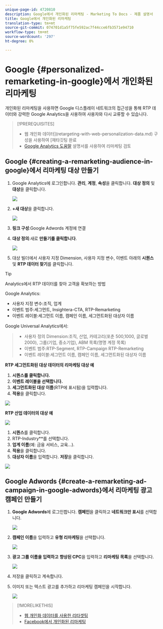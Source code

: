 ```yaml
---
unique-page-id: 4720810
description: Google에서 개인화된 리마케팅 - Marketing To Docs - 제품 설명서
title: Google에서 개인화된 리마케팅
translation-type: tm+mt
source-git-commit: 074701d1a5f75fe592ac7f44cce6fb3571e94710
workflow-type: tm+mt
source-wordcount: '297'
ht-degree: 0%

---
```



# Google {#personalized-remarketing-in-google}에서 개인화된 리마케팅

개인화된 리마케팅을 사용하면 Google 디스플레이 네트워크의 접근성을 통해 RTP 데이터와 강력한 Google Analytics을 사용하여 사용자와 다시 교류할 수 있습니다.

>[!PREREQUISITES]
>
>* 웹 개인화 데이터](retargeting-with-web-personalization-data.md) 구성을 사용하여 [재타깃팅 완료
>* [Google Analytics 도움말](https://support.google.com/analytics/topic/2611283?hl=en&amp;ref_topic=3413645) 설명서를 사용하여 리마케팅 검토

>



## Google {#creating-a-remarketing-audience-in-google}에서 리마케팅 대상 만들기

1. Google Analytics에 로그인합니다. **관리**, **계정**, **속성**&#x200B;을 클릭합니다. **대상 정의** 및 **대상**&#x200B;을 클릭합니다.

   ![](assets/remarketing-ga-screenshots.jpg)

1. **+새 대상**&#x200B;을 클릭합니다.

   ![](assets/image2015-1-15-17-3a26-3a40.png)

1. **링크 구성**:Google Adwords 계정에 연결
1. **대상 정의**:새로  **만들기를 클릭합니다**.

   ![](assets/image2015-1-15-17-3a32-3a4.png)

1. 대상 빌더에서 사용자 지정 Dimension, 사용자 지정 변수, 이벤트 아래의 **시퀀스** 및 **RTP 데이터 찾기**&#x200B;를 클릭합니다.

>[!TIP]
>
>Analytics에서 RTP 데이터를 찾아 고객을 확보하는 방법
>
>Google Analytics:
>
>* 사용자 지정 변수:조직, 업계
>* 이벤트 범주:세그먼트, Insightera-CTA, RTP-Remarketing
>* 이벤트 레이블:세그먼트 이름, 캠페인 이름, 세그먼트화된 대상자 이름

>
>
Google Universal Analytics에서:
>
>* 사용자 정의 Dimension:조직, 산업, 카테고리(포춘 500,1000, 글로벌 2000), 그룹(기업, 중소기업), ABM 목록(명명 계정 목록)
>* 이벤트 범주:RTP-Segment, RTP-Campaign RTP-Remarketing
>* 이벤트 레이블:세그먼트 이름, 캠페인 이름, 세그먼트화된 대상자 이름

>



**RTP 세그먼트화된 대상 데이터의 리마케팅 대상 예**

1. **시퀀스를 클릭합니다.**
1. **이벤트 레이블을 선택합니다.**
1. **세그먼트화된 대상 이름**(RTP에 표시됨)을 입력합니다.
1. **적용**&#x200B;을 클릭합니다.

![](assets/image2015-2-10-14-3a51-3a43.png)

**RTP 산업 데이터의 대상 예**

![](assets/image2015-1-15-17-3a36-3a5.png)

1. **시퀀스**&#x200B;를 클릭합니다.
1. RTP-Industry**를 선택합니다.
1. **업계 이름**(예: 금융 서비스, 교육...).
1. **적용**&#x200B;을 클릭합니다.
1. **대상자 이름**&#x200B;을 입력합니다. **저장**&#x200B;을 클릭합니다.

![](assets/image2015-1-15-18-3a29-3a16.png)

## Google Adwords {#create-a-remarketing-ad-campaign-in-google-adwords}에서 리마케팅 광고 캠페인 만들기

1. **Google Adwords**&#x200B;에 로그인합니다. **캠페인**&#x200B;을 클릭하고 **네트워크만 표시**&#x200B;를 선택합니다.

   ![](assets/image2015-1-15-18-3a31-3a58.png)

1. **캠페인 이름**&#x200B;을 입력하고 **유형 리마케팅**&#x200B;을 선택합니다.

   ![](assets/image2015-1-15-18-3a35-3a7.png)

1. **광고 그룹 이름을 입력하고** **향상된 CPC**&#x200B;을 입력하고 **리마케팅 목록**&#x200B;을 선택합니다.

   ![](assets/image2015-1-15-18-3a51-3a57.png)

1. 저장을 클릭하고 계속합니다.
1. 이미지 또는 텍스트 광고를 추가하고 리마케팅 캠페인을 시작합니다.

   ![](assets/image2015-1-15-18-3a47-3a21.png)

>[!MORELIKETHIS]
>
>* [웹 개인화 데이터를 사용한 리타겟팅](retargeting-with-web-personalization-data.md)
>* [Facebook에서 개인화된 리마케팅](personalized-remarketing-in-facebook.md)

